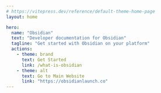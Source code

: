 ```yaml
---
# https://vitepress.dev/reference/default-theme-home-page
layout: home

hero:
  name: "Obsidian"
  text: "Developer documentation for Obsidian"
  tagline: "Get started with Obsidian on your platform"
  actions:
    - theme: brand
      text: Get Started
      link: /what-is-obsidian
    - theme: alt
      text: Go to Main Website
      link: "https://obsidianlaunch.co"
---
```

